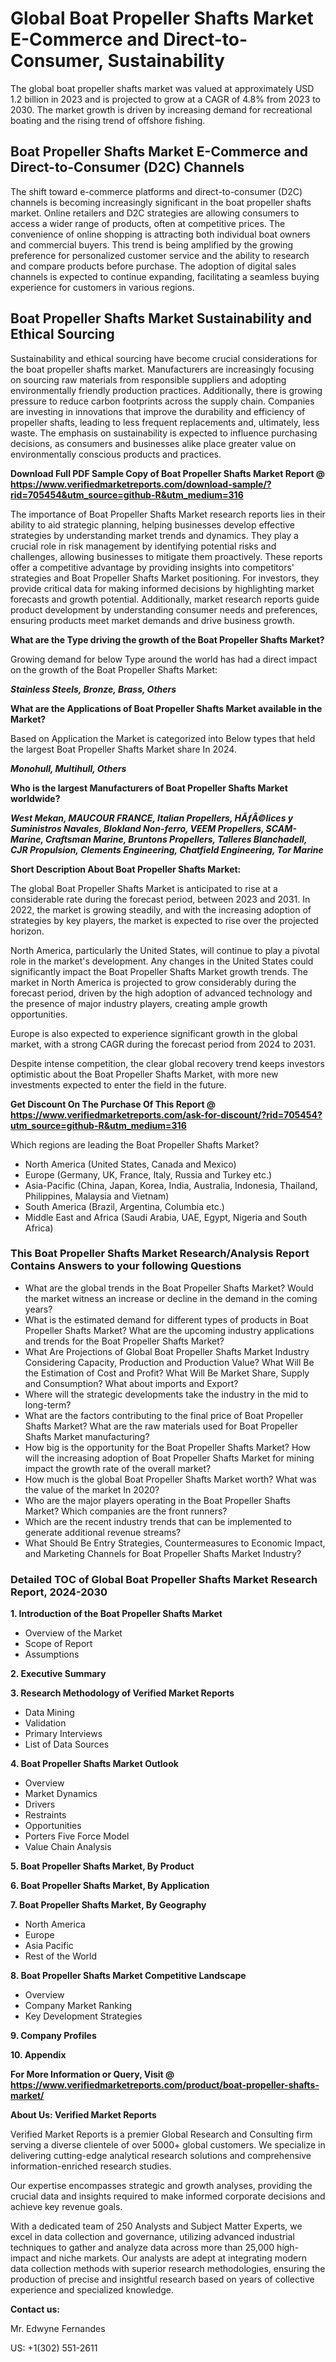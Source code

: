 <h1>Global Boat Propeller Shafts Market E-Commerce and Direct-to-Consumer, Sustainability</h1><p class=""><p>The global boat propeller shafts market was valued at approximately USD 1.2 billion in 2023 and is projected to grow at a CAGR of 4.8% from 2023 to 2030. The market growth is driven by increasing demand for recreational boating and the rising trend of offshore fishing.</p><h2>Boat Propeller Shafts Market E-Commerce and Direct-to-Consumer (D2C) Channels</h2><p>The shift toward e-commerce platforms and direct-to-consumer (D2C) channels is becoming increasingly significant in the boat propeller shafts market. Online retailers and D2C strategies are allowing consumers to access a wider range of products, often at competitive prices. The convenience of online shopping is attracting both individual boat owners and commercial buyers. This trend is being amplified by the growing preference for personalized customer service and the ability to research and compare products before purchase. The adoption of digital sales channels is expected to continue expanding, facilitating a seamless buying experience for customers in various regions.</p><h2>Boat Propeller Shafts Market Sustainability and Ethical Sourcing</h2><p>Sustainability and ethical sourcing have become crucial considerations for the boat propeller shafts market. Manufacturers are increasingly focusing on sourcing raw materials from responsible suppliers and adopting environmentally friendly production practices. Additionally, there is growing pressure to reduce carbon footprints across the supply chain. Companies are investing in innovations that improve the durability and efficiency of propeller shafts, leading to less frequent replacements and, ultimately, less waste. The emphasis on sustainability is expected to influence purchasing decisions, as consumers and businesses alike place greater value on environmentally conscious products and practices.</p></p><p class=""><strong>Download Full PDF Sample Copy of Boat Propeller Shafts Market Report @ <a href="https://www.verifiedmarketreports.com/download-sample/?rid=705454&utm_source=github-R&utm_medium=316" target="_blank">https://www.verifiedmarketreports.com/download-sample/?rid=705454&utm_source=github-R&utm_medium=316</a></strong></p><p>The importance of&nbsp;Boat Propeller Shafts Market research reports lies in their ability to aid strategic planning, helping businesses develop effective strategies by understanding market trends and dynamics. They play a crucial role in risk management by identifying potential risks and challenges, allowing businesses to mitigate them proactively. These reports offer a competitive advantage by providing insights into competitors' strategies and Boat Propeller Shafts Market positioning. For investors, they provide critical data for making informed decisions by highlighting market forecasts and growth potential. Additionally, market research reports guide product development by understanding consumer needs and preferences, ensuring products meet market demands and drive business growth.</p><p><strong>What are the&nbsp;Type driving the growth of the Boat Propeller Shafts Market?</strong></p><p id="" class="">Growing demand for below Type around the world has had a direct impact on the growth of the Boat Propeller Shafts Market:</p><p class=""><em><strong>Stainless Steels, Bronze, Brass, Others</strong></em></p><p class=""><strong>What are the&nbsp;Applications&nbsp;of Boat Propeller Shafts Market available in the Market?</strong></p><p id="" class="">Based on Application the Market is categorized into Below types that held the largest Boat Propeller Shafts Market share In 2024.</p><p class=""><em><strong>Monohull, Multihull, Others</strong></em></p><p class=""><strong>Who is the largest Manufacturers of Boat Propeller Shafts Market worldwide?</strong></p><p><em><strong>West Mekan, MAUCOUR FRANCE, Italian Propellers, HÃƒÂ©lices y Suministros Navales, Blokland Non-ferro, VEEM Propellers, SCAM-Marine, Craftsman Marine, Bruntons Propellers, Talleres Blanchadell, CJR Propulsion, Clements Engineering, Chatfield Engineering, Tor Marine</strong></em></p><p id="" class=""><strong>Short Description About Boat Propeller Shafts Market:</strong></p><p>The global Boat Propeller Shafts Market is anticipated to rise at a considerable rate during the forecast period, between 2023 and 2031. In 2022, the market is growing steadily, and with the increasing adoption of strategies by key players, the market is expected to rise over the projected horizon.</p><p>North America, particularly the United States, will continue to play a pivotal role in the market's development. Any changes in the United States could significantly impact the Boat Propeller Shafts Market growth trends. The market in North America is projected to grow considerably during the forecast period, driven by the high adoption of advanced technology and the presence of major industry players, creating ample growth opportunities.</p><p>Europe is also expected to experience significant growth in the global market, with a strong CAGR during the forecast period from 2024 to 2031.</p><p>Despite intense competition, the clear global recovery trend keeps investors optimistic about the Boat Propeller Shafts Market, with more new investments expected to enter the field in the future.</p><p id="" class=""><strong>Get Discount On The Purchase Of This Report @ <a href="https://www.verifiedmarketreports.com/ask-for-discount/?rid=705454?utm_source=github-R&utm_medium=316" target="_blank">https://www.verifiedmarketreports.com/ask-for-discount/?rid=705454?utm_source=github-R&utm_medium=316</a></strong></p><p class="">Which regions are leading the Boat Propeller Shafts Market?</p><ul><li>North America (United States, Canada and Mexico)</li><li>Europe (Germany, UK, France, Italy, Russia and Turkey etc.)</li><li>Asia-Pacific (China, Japan, Korea, India, Australia, Indonesia, Thailand, Philippines, Malaysia and Vietnam)</li><li>South America (Brazil, Argentina, Columbia etc.)</li><li>Middle East and Africa (Saudi Arabia, UAE, Egypt, Nigeria and South Africa)</li></ul><h3 id="" class="">This Boat Propeller Shafts Market Research/Analysis Report Contains Answers to your following Questions</h3><ul><li>What are the global trends in the Boat Propeller Shafts Market? Would the market witness an increase or decline in the demand in the coming years?</li><li>What is the estimated demand for different types of products in Boat Propeller Shafts Market? What are the upcoming industry applications and trends for the Boat Propeller Shafts Market?</li><li>What Are Projections of Global Boat Propeller Shafts Market Industry Considering Capacity, Production and Production Value? What Will Be the Estimation of Cost and Profit? What Will Be Market Share, Supply and Consumption? What about imports and Export?</li><li>Where will the strategic developments take the industry in the mid to long-term?</li><li>What are the factors contributing to the final price of Boat Propeller Shafts Market? What are the raw materials used for Boat Propeller Shafts Market manufacturing?</li><li>How big is the opportunity for the Boat Propeller Shafts Market? How will the increasing adoption of Boat Propeller Shafts Market for mining impact the growth rate of the overall market?</li><li>How much is the global Boat Propeller Shafts Market worth? What was the value of the market In 2020?</li><li>Who are the major players operating in the Boat Propeller Shafts Market? Which companies are the front runners?</li><li>Which are the recent industry trends that can be implemented to generate additional revenue streams?</li><li>What Should Be Entry Strategies, Countermeasures to Economic Impact, and Marketing Channels for Boat Propeller Shafts Market Industry?</li></ul><h3 id="" class="">Detailed TOC of Global Boat Propeller Shafts Market Research Report, 2024-2030</h3><p id="" class=""><strong>1. Introduction of the Boat Propeller Shafts Market</strong></p><ul><li>Overview of the Market</li><li>Scope of Report</li><li>Assumptions</li></ul><p id="" class=""><strong>2. Executive Summary</strong></p><p id="" class=""><strong>3. Research Methodology of Verified Market Reports</strong></p><ul><li>Data Mining</li><li>Validation</li><li>Primary Interviews</li><li>List of Data Sources</li></ul><p id="" class=""><strong>4. Boat Propeller Shafts Market Outlook</strong></p><ul><li>Overview</li><li>Market Dynamics</li><li>Drivers</li><li>Restraints</li><li>Opportunities</li><li>Porters Five Force Model</li><li>Value Chain Analysis</li></ul><p id="" class=""><strong>5. Boat Propeller Shafts Market, By Product</strong></p><p id="" class=""><strong>6. Boat Propeller Shafts Market, By Application</strong></p><p id="" class=""><strong>7. Boat Propeller Shafts Market, By Geography</strong></p><ul><li>North America</li><li>Europe</li><li>Asia Pacific</li><li>Rest of the World</li></ul><p id="" class=""><strong>8. Boat Propeller Shafts Market Competitive Landscape</strong></p><ul><li>Overview</li><li>Company Market Ranking</li><li>Key Development Strategies</li></ul><p id="" class=""><strong>9. Company Profiles</strong></p><p id="" class=""><strong>10. Appendix</strong></p><p id="" class=""><strong>For More Information or Query, Visit @ <a href="https://www.verifiedmarketreports.com/product/boat-propeller-shafts-market/" target="_blank">https://www.verifiedmarketreports.com/product/boat-propeller-shafts-market/</a></strong></p><p id="" class=""><strong>About Us: Verified Market Reports</strong></p><p id="" class="">Verified Market Reports is a premier Global Research and Consulting firm serving a diverse clientele of over 5000+ global customers. We specialize in delivering cutting-edge analytical research solutions and comprehensive information-enriched research studies.</p><p id="" class="">Our expertise encompasses strategic and growth analyses, providing the crucial data and insights required to make informed corporate decisions and achieve key revenue goals.</p><p id="" class="">With a dedicated team of 250 Analysts and Subject Matter Experts, we excel in data collection and governance, utilizing advanced industrial techniques to gather and analyze data across more than 25,000 high-impact and niche markets. Our analysts are adept at integrating modern data collection methods with superior research methodologies, ensuring the production of precise and insightful research based on years of collective experience and specialized knowledge.</p><p id="" class=""><strong>Contact us:</strong></p><p id="" class="">Mr. Edwyne Fernandes</p><p id="" class="">US: +1(302) 551-2611</p>